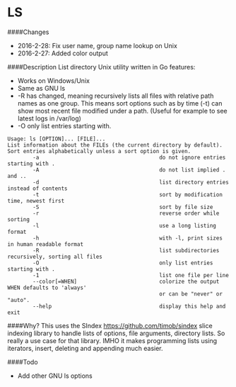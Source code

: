 LS
========

####Changes
* 2016-2-28: Fix user name, group name lookup on Unix
* 2016-2-27: Added color output

####Description
List directory Unix utility written in Go features:
* Works on Windows/Unix
* Same as GNU ls
* -R has changed, meaning recursively lists all files with relative path names as one group. This means sort options such as by time (-t) can show most recent file modified under a path. (Useful for example to see latest logs in /var/log)
* -O only list entries starting with.

```
Usage: ls [OPTION]... [FILE]...
List information about the FILEs (the current directory by default).
Sort entries alphabetically unless a sort option is given.
        -a                                      do not ignore entries starting with .
        -A                                      do not list implied . and ..
        -d                                      list directory entries instead of contents
        -t                                      sort by modification time, newest first
        -S                                      sort by file size
        -r                                      reverse order while sorting
        -l                                      use a long listing format
        -h                                      with -l, print sizes in human readable format
        -R                                      list subdirectories recursively, sorting all files
        -O                                      only list entries starting with .
        -1                                      list one file per line
        --color[=WHEN]                          colorize the output WHEN defaults to 'always'
                                                or can be "never" or "auto".
        --help                                  display this help and exit
````


####Why?
This uses the SIndex https://github.com/timob/sindex slice indexing library to handle lists of options, file arguments, directory
lists. So really a use case for that library. IMHO it makes programming lists using iterators, insert, deleting and appending much
easier.

####Todo
* Add other GNU ls options
